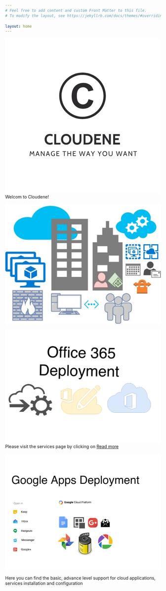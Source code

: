 ```yaml
---
# Feel free to add content and custom Front Matter to this file.
# To modify the layout, see https://jekyllrb.com/docs/themes/#overriding-theme-defaults

layout: home
---
```

![My helpful screenshot](/assets/logo.png) Welcom to Cloudene!


![](/assets/2.jpg)


![](/assets/O365.png)
Please visit the services page by clicking on <a href="https://cloudenes.com/services/">Read more</a>


![](/assets/gsuite.png)


<p> Here you can find the basic, advance level support for cloud applications, services installation and configuration</p>


